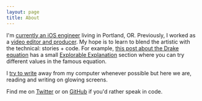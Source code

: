 ```yaml
---
layout: page
title: About
---
```


I'm [currently an iOS engineer](https://www.linkedin.com/in/bengoertz/) living in Portland, OR. Previously, I worked as a [video editor and producer](https://vimeo.com/92269602). My hope is to learn to blend the artistic with the technical: stories + code. For example, [this post about the Drake equation](https://bengoertz.com/2021/11/22/drake-equation/) has a small [Explorable Explanation](https://explorabl.es) section where you can try different values in the famous equation. 

I [try to write](/process) away from my computer whenever possible but here we are, reading and writing on glowing screens.

Find me on [Twitter](https://twitter.com/suite22) or on [GitHub](https://github.com/suite22) if you'd rather speak in code.